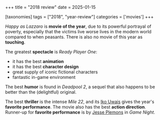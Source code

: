 +++
title = "2018 review"
date = 2025-01-15

[taxonomies]
tags = ["2018", "year-review"]
categories = ['movies']
+++

_Happy as Lazzaro_ is __movie of the year__,
due to its powerful portrayal of poverty,
especially that the victims live worse lives in the modern world compared to when peasants.
There is also no movie of this year as __touching__.

The greatest __spectacle__ is *Ready Player One*:
- it has the best __animation__
- it has the best __character design__
- great supply of iconic fictional characters
- fantastic in-game environment

The best __humor__ is found in *Deadpool 2*,
a sequel that also happens to be better than the (delightful) original.

The best __thriller__ is the intense *Mile 22*,
and its [Iko Uwais] gives the year's __favorite performance__.
The movie also has the best __action direction__.
Runner-up for __favorite performance__ is by [Jesse Plemons] in *Game Night*.


[Iko Uwais]: https://en.wikipedia.org/wiki/Iko_Uwais
[Jesse Plemons]: https://en.wikipedia.org/wiki/Jesse_Plemons
